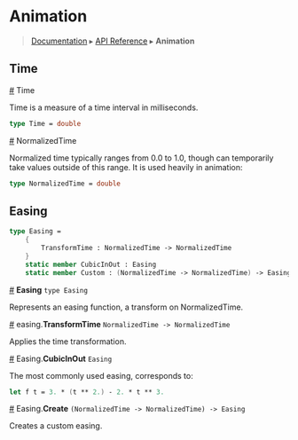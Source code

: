 # Animation
> [Documentation](../README.md) ▸ [API Reference](API.md) ▸ **Animation**

## Time

<a name="Time" href="#Time">#</a> Time

Time is a measure of a time interval in milliseconds.

```fsharp
type Time = double
```

<a name="NormalizedTime" href="#NormalizedTime">#</a> NormalizedTime

Normalized time typically ranges from 0.0 to 1.0, though can
temporarily take values outside of this range.  It is used heavily
in animation:

```fsharp
type NormalizedTime = double
```

## Easing

```fsharp
type Easing =
    {
        TransformTime : NormalizedTime -> NormalizedTime
    }
    static member CubicInOut : Easing
    static member Custom : (NormalizedTime -> NormalizedTime) -> Easing
```

<a name="Easing" href="#Easing">#</a> **Easing** `type Easing`

Represents an easing function, a transform on NormalizedTime.

<a name="TransformTime" href="#TransformTime">#</a> easing.**TransformTime** `NormalizedTime -> NormalizedTime`

Applies the time transformation.

<a name="Easing.CubicInOut" href="#Easing.CubicInOut">#</a> Easing.**CubicInOut** `Easing`

The most commonly used easing, corresponds to:

```fsharp
let f t = 3. * (t ** 2.) - 2. * t ** 3.
```

<a name="Easing.Create" href="#Easing.Create">#</a> Easing.**Create** `(NormalizedTime -> NormalizedTime) -> Easing`

Creates a custom easing.
